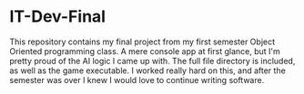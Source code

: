 # IT-Dev-Final
This repository contains my final project from my first semester Object Oriented programming class. 
A mere console app at first glance, but I'm pretty proud of the AI logic I came up with. The full file directory is included, as well as the game executable. I worked really hard on this, and after the semester was over I knew I would love to continue writing software. 
